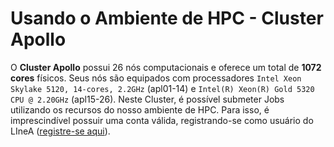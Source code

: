 # Usando o Ambiente de HPC - Cluster Apollo

O **Cluster Apollo** possui 26 nós computacionais e oferece um total de **1072 cores** físicos. Seus nós são equipados com processadores `Intel Xeon Skylake 5120, 14-cores, 2.2GHz` (apl01-14) e `Intel(R) Xeon(R) Gold 5320 CPU @ 2.20GHz` (apl15-26). Neste Cluster, é possível submeter Jobs utilizando os recursos do nosso ambiente de HPC. Para isso, é imprescindível possuir uma conta válida, registrando-se como usuário do LIneA ([registre-se aqui](https://register.linea.org.br/registry/co_petitions/start/coef:155)).


